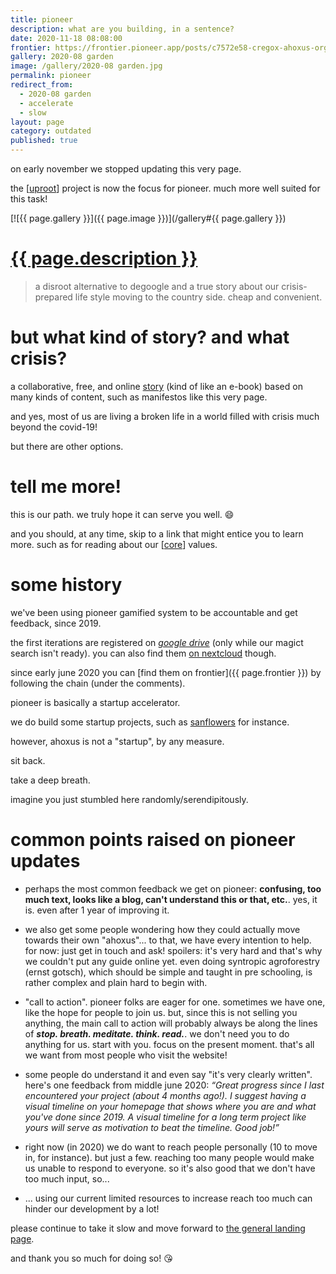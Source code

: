 ```yaml
---
title: pioneer
description: what are you building, in a sentence?
date: 2020-11-18 08:08:00
frontier: https://frontier.pioneer.app/posts/c7572e58-cregox-ahoxus-org-progress-update-october-31st-2020
gallery: 2020-08 garden
image: /gallery/2020-08 garden.jpg
permalink: pioneer
redirect_from:
  - 2020-08 garden
  - accelerate
  - slow
layout: page
category: outdated
published: true
---
```


on early november we stopped updating this very page. 

the [[uproot](/uproot)] project is now the focus for pioneer. much more well suited for this task!

[![{{ page.gallery }}]({{ page.image }})](/gallery#{{ page.gallery }})

# [{{ page.description }}](https://frontier.pioneer.app/posts/24e9f43a-what-are-you-building-in-a-sentence)

> a disroot alternative to degoogle and a true story about our crisis-prepared life style moving to the country side. cheap and convenient.

# but what kind of story? and what crisis?

a collaborative, free, and online [story](/story) (kind of like an e-book) based on many kinds of content, such as manifestos like this very page.

and yes, most of us are living a broken life in a world filled with crisis much beyond the covid-19!

but there are other options.

# tell me more!

this is our path. we truly hope it can serve you well. 😄

and you should, at any time, skip to a link that might entice you to learn more. such as for reading about our [[core](/core)] values.

# some history

we've been using pioneer gamified system to be accountable and get feedback, since 2019. 

the first iterations are registered on [*google drive*](https://drive.google.com/folderview?id=1T7fdo8RcTgne0HlwyJLbMnqTcf1nRivp) (only while our magict search isn't ready). you can also find them [on nextcloud](https://cloud.disroot.org/s/z4WNnSgWxGsXis6) though.

since early june 2020 you can [find them on frontier]({{ page.frontier }}) by following the chain (under the comments). 

pioneer is basically a startup accelerator.

we do build some startup projects, such as [sanflowers](/sanflowers) for instance.

however, ahoxus is not a "startup", by any measure.

sit back.

take a deep breath.

imagine you just stumbled here randomly/serendipitously.

# common points raised on pioneer updates

- perhaps the most common feedback we get on pioneer: **confusing, too much text, looks like a blog, can't understand this or that, etc.**. yes, it is. even after 1 year of improving it.

- we also get some people wondering how they could actually move towards their own "ahoxus"... to that, we have every intention to help. for now: just get in touch and ask! spoilers: it's very hard and that's why we couldn't put any guide online yet. even doing syntropic agroforestry (ernst gotsch), which should be simple and taught in pre schooling, is rather complex and plain hard to begin with.

- "call to action". pioneer folks are eager for one. sometimes we have one, like the hope for people to join us. but, since this is not selling you anything, the main call to action will probably always be along the lines of ***stop. breath. meditate. think. read.***. we don't need you to do anything for us. start with you. focus on the present moment. that's all we want from most people who visit the website!

- some people do understand it and even say "it's very clearly written". here's one feedback from middle june 2020: *“Great progress since I last encountered your project (about 4 months ago!). I suggest having a visual timeline on your homepage that shows where you are and what you've done since 2019. A visual timeline for a long term project like yours will serve as motivation to beat the timeline. Good job!”*

- right now (in 2020) we do want to reach people personally (10 to move in, for instance). but just a few. reaching too many people would make us unable to respond to everyone. so it's also good that we don't have too much input, so...

- ... using our current limited resources to increase reach too much can hinder our development by a lot!

please continue to take it slow and move forward to [the general landing page](/).

and thank you so much for doing so! 😘
